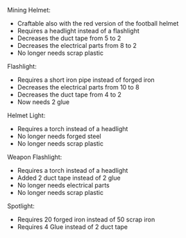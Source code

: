 Mining Helmet:
- Craftable also with the red version of the football helmet
- Requires a headlight instead of a flashlight
- Decreases the duct tape from 5 to 2
- Decreases the electrical parts from 8 to 2
- No longer needs scrap plastic

Flashlight:
- Requires a short iron pipe instead of forged iron
- Decreases the electrical parts from 10 to 8
- Decreases the duct tape from 4 to 2
- Now needs 2 glue

Helmet Light:
- Requires a torch instead of a headlight
- No longer needs forged steel
- No longer needs scrap plastic

Weapon Flashlight:
- Requires a torch instead of a headlight
- Added 2 duct tape instead of 2 glue
- No longer needs electrical parts
- No longer needs scrap plastic

Spotlight:
- Requires 20 forged iron instead of 50 scrap iron
- Requires 4 Glue instead of 2 duct tape
